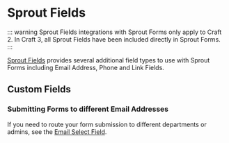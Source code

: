 # Sprout Fields

::: warning
Sprout Fields integrations with Sprout Forms only apply to Craft 2. In Craft 3, all Sprout Fields have been included directly in Sprout Forms.
:::
 
[Sprout Fields](https://sprout.barrelstrengthdesign.com/craft-plugins/fields) provides several additional field types to use with Sprout Forms including Email Address, Phone and Link Fields.

## Custom Fields

### Submitting Forms to different Email Addresses

If you need to route your form submission to different departments or admins, see the [Email Select Field](https://sprout.barrelstrengthdesign.com/craft-plugins/fields/docs/overview/email-select-field).

